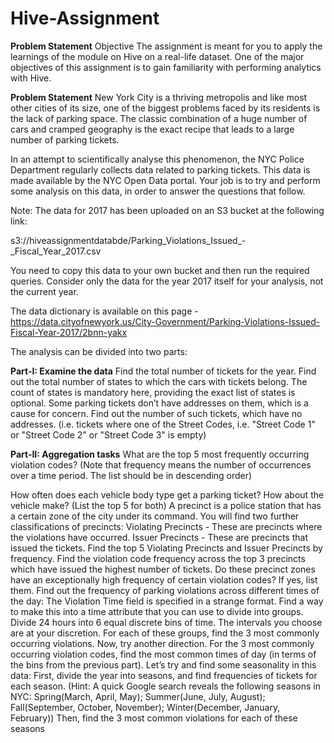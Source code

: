 # Hive-Assignment

**Problem Statement**
Objective
The assignment is meant for you to apply the learnings of the module on Hive on a real-life dataset. One of the major objectives of this assignment is to gain familiarity with performing analytics with Hive.

 

**Problem Statement**
New York City is a thriving metropolis and like most other cities of its size, one of the biggest problems faced by its residents is the lack of parking space. The classic combination of a huge number of cars and cramped geography is the exact recipe that leads to a large number of parking tickets.

 

In an attempt to scientifically analyse this phenomenon, the NYC Police Department regularly collects data related to parking tickets. This data is made available by the NYC Open Data portal. Your job is to try and perform some analysis on this data, in order to answer the questions that follow.

 

Note: The data for 2017 has been uploaded on an S3 bucket at the following link:

s3://hiveassignmentdatabde/Parking_Violations_Issued_-_Fiscal_Year_2017.csv
 

You need to copy this data to your own bucket and then run the required queries.
Consider only the data for the year 2017 itself for your analysis, not the current year.

 

The data dictionary is available on this page - https://data.cityofnewyork.us/City-Government/Parking-Violations-Issued-Fiscal-Year-2017/2bnn-yakx


The analysis can be divided into two parts:

 

**Part-I: Examine the data**
Find the total number of tickets for the year.
Find out the total number of states to which the cars with tickets belong. The count of states is mandatory here, providing the exact list of states is optional.
Some parking tickets don’t have addresses on them, which is a cause for concern. Find out the number of such tickets, which have no addresses. (i.e. tickets where one of the Street Codes, i.e. "Street Code 1" or "Street Code 2" or "Street Code 3" is empty)
 

**Part-II: Aggregation tasks**
What are the top 5 most frequently occurring violation codes? (Note that frequency means the number of occurrences over a time period. The list should be in descending order)

How often does each vehicle body type get a parking ticket? How about the vehicle make? (List the top 5 for both)
A precinct is a police station that has a certain zone of the city under its command. You will find two further classifications of precincts:
Violating Precincts - These are precincts where the violations have occurred.
Issuer Precincts - These are precincts that issued the tickets. 
Find the top 5 Violating Precincts and Issuer Precincts by frequency.
Find the violation code frequency across the top 3 precincts which have issued the highest number of tickets. Do these precinct zones have an exceptionally high frequency of certain violation codes? If yes, list them.
Find out the frequency of parking violations across different times of the day: The Violation Time field is specified in a strange format. Find a way to make this into a time attribute that you can use to divide into groups.
Divide 24 hours into 6 equal discrete bins of time. The intervals you choose are at your discretion. For each of these groups, find the 3 most commonly occurring violations.
Now, try another direction. For the 3 most commonly occurring violation codes, find the most common times of day (in terms of the bins from the previous part).
Let’s try and find some seasonality in this data:
First, divide the year into seasons, and find frequencies of tickets for each season. (Hint: A quick Google search reveals the following seasons in NYC: Spring(March, April, May); Summer(June, July, August); Fall(September, October, November); Winter(December, January, February))
Then, find the 3 most common violations for each of these seasons
